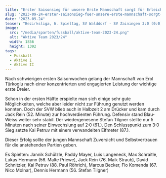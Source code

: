 ```yaml
---
title: "Erster Saisonsieg für unsere Erste Mannschaft sorgt für Erleichterung"
slug: "2023-09-24-erster-saisonsieg-fuer-unsere-erste-mannschaft-sorgt-fuer-erleichterung-23-24"
date: "2023-09-24"
teaser: "Bezirksliga, 6. Spieltag, SV Walddorf - SV Zainingen 3:0 (0:0)"
image:
  src: "/media/sparten/fussball/aktive-team-2023-24.png"
  alt: "Aktive Team 2023/24"
  width: 1856
  height: 1392
tags:
  - Fussball
  - Aktive I
  - Aktive II
---
```

Nach schwierigen ersten Saisonwochen gelang der Mannschaft von Erol Türkoglu nach einer konzentrierten und engagierten Leistung der wichtige erste Dreier.

Schon in der ersten Hälfte erspielte man sich einige sehr gute Möglichkeiten, welche aber leider nicht zur Führung genutzt werden konnten. Doch der SVW blieb auch in Halbzeit 2 am Drücker und kam durch Jack Rein (52. Minute) zur hochverdienten Führung. Defensiv stand Blau-Weiss weiter sehr stabil. Der wiedergenesene Stefan Tilgner stellte nur 5 Minuten nach seiner Einwechslung auf 2:0 (61.). Den Schlusspunkt zum 3:0 Sieg setzte Kai Petruv mit einem verwandelten Elfmeter (87.).

Dieser Erfolg sollte der jungen Mannschaft Zuversicht und Selbstvertrauen für die anstehenden Partien geben.

Es Spielten: Jannik Schülzle, Paddy Mayer, Luis Langeneck, Max Schraitle, Lukas Hermann (56. Malte Priewe), Jack Rein (76. Maik Straub), David Schnitzler, Kai Petruv (88. Paul Röhrich), Marcus Becker, Flo Komenda (67. Nico Molnar), Dennis Hermann (56. Stefan Tilgner)
